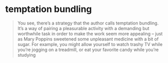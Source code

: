 # temptation bundling
> You see, there’s a strategy that the author calls temptation bundling. It’s a way of pairing a pleasurable activity with a demanding but worthwhile task in order to make the work seem more appealing – just as Mary Poppins sweetened some unpleasant medicine with a bit of sugar. For example, you might allow yourself to watch trashy TV while you’re jogging on a treadmill, or eat your favorite candy while you’re studying